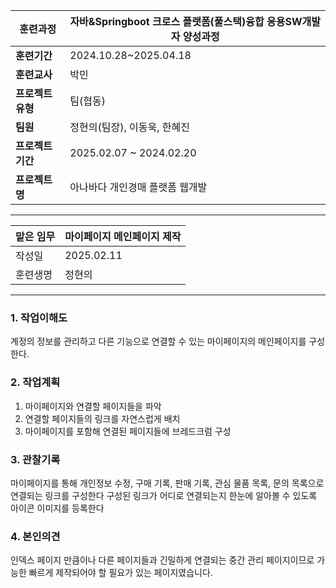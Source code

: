 
| **훈련과정**    | 자바&Springboot 크로스 플랫폼(풀스택)융합 응용SW개발자 양성과정 |
| ----------- | ----------------------------------------- |
| **훈련기간**    | 2024.10.28~2025.04.18                     |
| **훈련교사**    | 박민                                        |
| **프로젝트 유형** | 팀(협동)                                     |
| **팀원**      | 정현의(팀장), 이동욱, 한혜진                         |
| **프로젝트 기간** | 2025.02.07 ~ 2024.02.20                   |
| **프로젝트명**   | 아나바다 개인경매 플랫폼 웹개발                         |

---

| 맡은 임무 | 마이페이지 메인페이지 제작 |
| ----- | -------------- |
| 작성일   | 2025.02.11     |
| 훈련생명  | 정현의            |

---

### 1. 작업이해도

계정의 정보를 관리하고 다른 기능으로 연결할 수 있는 마이페이지의 메인페이지를 구성한다.
### 2. 작업계획

1. 마이페이지와 연결할 페이지들을 파악
2. 연결할 페이지들의 링크를 자연스럽게 배치
3. 마이페이지를 포함해 연결된 페이지들에 브레드크럼 구성
### 3. 관찰기록

마이페이지를 통해 개인정보 수정, 구매 기록, 판매 기록, 관심 물품 목록, 문의 목록으로 연결되는 링크를 구성한다
구성된 링크가 어디로 연결되는지 한눈에 알아볼 수 있도록 아이콘 이미지를 등록한다

### 4. 본인의견

인덱스 페이지 만큼이나 다른 페이지들과 긴밀하게 연결되는 중간 관리 페이지이므로 가능한 빠르게 제작되어야 할 필요가 있는 페이지였습니다.

